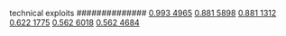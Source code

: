 


technical exploits
##############
[0.993 4965](https://www.phylliida.dev/modelwelfare/qwenbailconversationsWithJournals/#ZjAsZjAuxgXJB8sJzQsuMc0NJGMsYyHMESExNg==)
[0.881 5898](https://www.phylliida.dev/modelwelfare/qwenbailconversationsWithJournals/#ZjAsZjAuxgXJB8sJzQsuMs0NJGMsYyHMESExMg==)
[0.881 1312](https://www.phylliida.dev/modelwelfare/qwenbailconversationsWithJournals/#ZjAsZjAuMcUFLjLHBy7GFcQJzQvJKMYNJGMsYyHMESEz)
[0.622 1775](https://www.phylliida.dev/modelwelfare/qwenbailconversationsWithJournals/#ZjAsZjAuxgUuNccHLjLJCckbxAsuMc0NJGMsYyHMESEy)
[0.562 6018](https://www.phylliida.dev/modelwelfare/qwenbailconversationsWithJournals/#ZjAsZjAuxgUuMscHyRAuyhvECy4xzQ0kYyxjIcwRITEz)
[0.562 4684](https://www.phylliida.dev/modelwelfare/qwenbailconversationsWithJournals/#ZjAsZjAuxgUuMscHyRAuyhvEC88NJGMsYyHMESE5)
